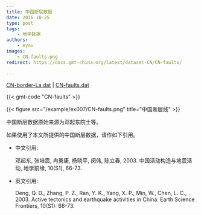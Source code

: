 ```yaml
---
title: 中国断层数据
date: 2016-10-25
type: post
tags:
    - 地学数据
authors:
    - eyou
images:
    - CN-faults.png
redirect: https://docs.gmt-china.org/latest/dataset-CN/CN-faults/
    
---
```


<i class="fas fa-download"></i>
[CN-border-La.dat](/data/CN-border-La.dat) |
[CN-faults.dat](/data/CN-faults.dat)

{{< gmt-code "CN-faults" >}}

{{< figure src="/example/ex007/CN-faults.png" title="中国断层线" >}}

中国断层数据原始来源为邓起东院士等。

如果使用了本文所提供的中国断层数据，请作如下引用。

- 中文引用:

    邓起东, 张培震, 冉勇康, 杨晓平, 闵伟, 陈立春, 2003.
    中国活动构造与地震活动, 地学前缘, 10(S1), 66-73.

- 英文引用:

    Deng, Q. D., Zhang, P. Z., Ran, Y. K., Yang, X. P., Min, W., Chen, L. C., 2003.
    Active tectonics and earthquake activities in China.
    Earth Science Frontiers, 10(S1): 66-73.


